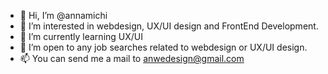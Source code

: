 - 👋 Hi, I’m @annamichi
- 👀 I’m interested in webdesign, UX/UI design and FrontEnd Development.
- 🌱 I’m currently learning UX/UI
- 💞️ I’m open to any job searches related to webdesign or UX/UI design.
- 📫 You can send me a mail to anwedesign@gmail.com

<!---
annamichi/annamichi is a ✨ special ✨ repository because its `README.md` (this file) appears on your GitHub profile.
You can click the Preview link to take a look at your changes.
--->

